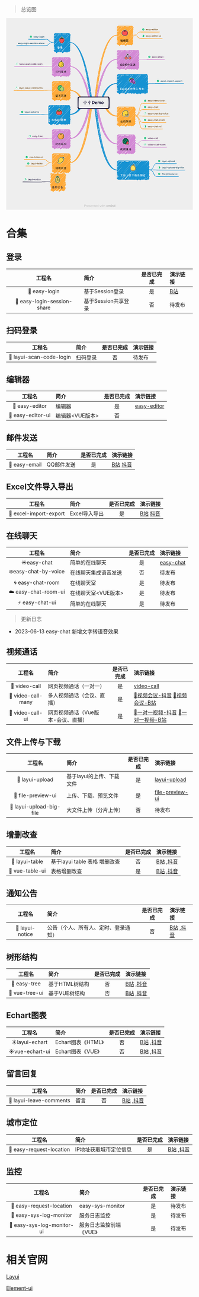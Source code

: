 > 总览图

![img.png](./img.png)

# 合集

## 登录

|             工程名             | 简介                    | 是否已完成 | 演示链接                                                     |
|:---------------------------:|:----------------------|:-----:|:---------------------------------------------------------|
|        🐯 easy-login        | 基于Session登录           |   是   | [B站](https://www.bilibili.com/video/BV1co4y137Hq/)|
| 🐷 easy-login-session-share | 基于Session共享登录         |   否   | 待发布                                                      |

## 扫码登录

|             工程名             | 简介                    | 是否已完成 | 演示链接                                                                |
|:---------------------------:|:----------------------|:-----:|:--------------------------------------------------------------------|
|  🐡 layui-scan-code-login   | 扫码登录                  |   否   | 待发布                                                                 |

## 编辑器

|             工程名             | 简介                    | 是否已完成 | 演示链接                                                                |
|:---------------------------:|:----------------------|:-----:|:--------------------------------------------------------------------|
|       🐨 easy-editor        | 编辑器<HTML>             |   是   | [easy-editor ](https://www.bilibili.com/video/BV1KT411871U/)        |
|      🐨 easy-editor-ui      | 编辑器<VUE版本>            |   否   |         |

## 邮件发送

|             工程名             | 简介                    | 是否已完成 | 演示链接                                                       |
|:---------------------------:|:----------------------|:-----:|:-----------------------------------------------------------|
|        🐖 easy-email        | QQ邮件发送                |   是   | [B站](https://www.bilibili.com/video/BV1pM4y1e76F/)  [抖音](https://v.douyin.com/UvrajgJ/) |

## Excel文件导入导出

|             工程名             | 简介                    | 是否已完成 | 演示链接                                                      |
|:---------------------------:|:----------------------|:-----:|:----------------------------------------------------------|
|   🌸 excel-import-export    | Excel导入导出             |   是   | [B站](https://www.bilibili.com/video/BV1r24y1T73f/) [抖音](https://v.douyin.com/Uvh8yjU/ ) |

## 在线聊天

|             工程名             | 简介           | 是否已完成 | 演示链接                                                                |
|:---------------------------:|:-------------|:-----:|:--------------------------------------------------------------------|
|         ☀️easy-chat         | 简单的在线聊天      |   是   | [easy-chat](https://www.bilibili.com/video/BV1TM4113796/)           |
|    ❄️easy-chat-by-voice     | 在线聊天集成语音发送   |   否   | 待发布                                                                 |
|      🌀 easy-chat-room      | 在线聊天室        |   是   | 待发布                                                                 |
|    ☁️ easy-chat-room-ui     | 在线聊天室<VUE版本> |   是   | 待发布                                                                 |
|       ⚡️ easy-chat-ui       | 简单的在线聊天<Vue> |   是   | 待发布                                                                 |

> 更新日志

- 2023-06-13 easy-chat 新增文字转语音效果

## 视频通话

|        工程名         | 简介                  | 是否已完成 | 演示链接                                                                                                |
|:------------------:|:--------------------|:-----:|:----------------------------------------------------------------------------------------------------|
|   🌰 video-call    | 网页视频通话（一对一）         |   是   | [video-call](https://www.bilibili.com/video/BV1vP41117pu/)                                          |
| 🌰 video-call-many | 多人视频通话（会议、直播）       |   是   | [🌰视频会议-抖音](https://v.douyin.com/Uv67X3S/)  [🌰视频会议-B站](https://www.bilibili.com/video/BV1jN411k7us/)   |
|  🌰 video-call-ui  | 网页视频通话（Vue版本-会议、直播） |   是   | [🌰一对一视频-抖音](https://v.douyin.com/UvML7WD/)  [🌰一对一视频-B站](https://www.bilibili.com/video/BV1Po4y1J7Qa/) |

## 文件上传与下载

|             工程名             | 简介              | 是否已完成 | 演示链接                                                                |
|:---------------------------:|:----------------|:-----:|:--------------------------------------------------------------------|
|       🌿 layui-upload       | 基于layui的上传、下载文件 |   是   | [layui-upload](https://www.bilibili.com/video/BV1Zo4y1T7d1/)                                                    |
|     🌹 file-preview-ui      | 上传、下载、预览文件      |   是   | [file-preview-ui ](https://www.bilibili.com/video/BV1Zo4y1T7d1/)    |
|     🌹 layui-upload-big-file      | 大文件上传（分片上传）     |   否   | 待发布   |

## 增删改查

|             工程名             | 简介                    | 是否已完成 | 演示链接                                                                |
|:---------------------------:|:----------------------|:-----:|:--------------------------------------------------------------------|
|       🍁 layui-table        | 基于layui table 表格 增删改查 |   否   | [B站]() ,[抖音]()                                                               |
|       🌴 vue-table-ui       | 表格增删改查<Vue>           |   是   | [B站]() ,[抖音]()                                                    |

## 通知公告

|             工程名             | 简介                    | 是否已完成 | 演示链接                                                                |
|:---------------------------:|:----------------------|:-----:|:--------------------------------------------------------------------|
|       🌷 layui-notice       | 公告（个人、所有人、定时、登录通知）    |   否   | [B站]() ,[抖音]()                                                                 |

## 树形结构

|             工程名             | 简介        | 是否已完成 | 演示链接                                                            |
|:---------------------------:|:----------|:-----:|:----------------------------------------------------------------|
|       🍄 easy-tree        | 基于HTML树结构 |   否   | [B站]() ,[抖音]()                                                  |
|       🍄 vue-tree-ui        | 基于VUE树结构  |   否   | [B站]() ,[抖音]()                                                  |

## Echart图表

|       工程名       | 简介             | 是否已完成 | 演示链接                                                                |
|:---------------:|:---------------|:-----:|:--------------------------------------------------------------------|
| ☀️layui-echart  | Echart图表《HTML》 |   否   |   [B站]() ,[抖音]()       |
| ☀️vue-echart-ui | Echart图表《VUE》  |   否  |    [B站]() ,[抖音]()       |

## 留言回复

|             工程名             | 简介                    | 是否已完成 | 演示链接                                                                |
|:---------------------------:|:----------------------|:-----:|:--------------------------------------------------------------------|
|   🌻 layui-leave-comments   | 留言                    |   否   | [B站]() ,[抖音]()                                                                |

## 城市定位

|             工程名             | 简介            | 是否已完成 | 演示链接           |
|:---------------------------:|:--------------|:-----:|:---------------|
|   🌻 easy-request-location   | IP地址获取城市定位信息 |   是   | [B站]() ,[抖音]() |

## 监控

|             工程名             | 简介                | 是否已完成 | 演示链接 |
|:---------------------------:|:------------------|:-----:|:-----|
|   🌻 easy-request-location   | easy-sys-monitor  |   是   | 待发布  |
|   🌻 easy-sys-log-monitor   | 服务日志监控            |   是   | 待发布  |
|   🌻 easy-sys-log-monitor-ui   | 服务日志监控前端《VUE》     |   是   | 待发布  |

# 相关官网

[Layui](http://layui.dotnetcms.cn/web/index.htm)

[Element-ui](https://element.eleme.cn/#/zh-CN)